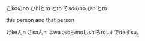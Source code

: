 
こkoのno ひhiとto とto そsoのno ひhiとto

this person and that person



けkeんn さsaんn はwa おoもmoしshiろroいi でdeすsu。
